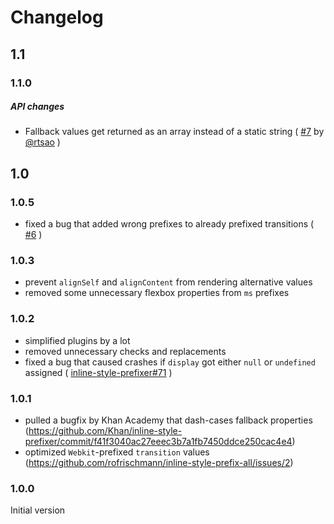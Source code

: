 # Changelog

## 1.1
### 1.1.0
##### API changes
* Fallback values get returned as an array instead of a static string ( [#7](https://github.com/rofrischmann/inline-style-prefix-all/pull/7) by [@rtsao](https://github.com/rtsao) )

## 1.0
### 1.0.5
* fixed a bug that added wrong prefixes to already prefixed transitions ( [#6](https://github.com/rofrischmann/inline-style-prefix-all/issues/6) )

### 1.0.3
* prevent `alignSelf` and `alignContent` from rendering alternative values
* removed some unnecessary flexbox properties from `ms` prefixes

### 1.0.2
* simplified plugins by a lot
* removed unnecessary checks and replacements
* fixed a bug that caused crashes if `display` got either `null` or `undefined` assigned ( [inline-style-prefixer#71](https://github.com/rofrischmann/inline-style-prefixer/pull/71#issue-139056802) )

### 1.0.1
* pulled a bugfix by Khan Academy that dash-cases fallback properties (https://github.com/Khan/inline-style-prefixer/commit/f41f3040ac27eeec3b7a1fb7450ddce250cac4e4)
* optimized `Webkit`-prefixed `transition` values (https://github.com/rofrischmann/inline-style-prefix-all/issues/2)

### 1.0.0
Initial version
